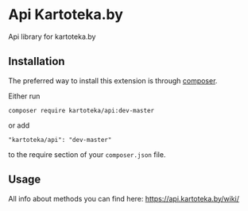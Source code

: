 Api Kartoteka.by
=============
Api library for kartoteka.by

Installation
------------

The preferred way to install this extension is through [composer](http://getcomposer.org/download/).

Either run

```
composer require kartoteka/api:dev-master
```

or add

```
"kartoteka/api": "dev-master"
```

to the require section of your `composer.json` file.


Usage
-----

All info about methods you can find here: https://api.kartoteka.by/wiki/